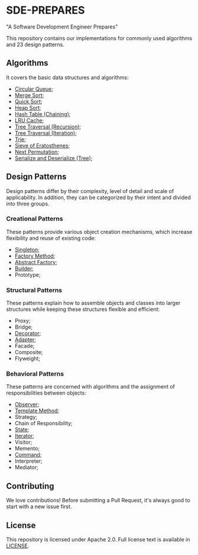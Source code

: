 # SDE-PREPARES
"A Software Development Engineer Prepares"

This repository contains our implementations for commonly used algorithms and 23 design patterns.

## Algorithms
It covers the basic data structures and algorithms:
- [Circular Queue](https://github.com/snlndod/SDE-PREPARES/blob/main/algorithms/circular_queue.py);
- [Merge Sort](https://github.com/snlndod/SDE-PREPARES/blob/main/algorithms/merge_sort.py);
- [Quick Sort](https://github.com/snlndod/SDE-PREPARES/blob/main/algorithms/quick_sort.py);
- [Heap Sort](https://github.com/snlndod/SDE-PREPARES/blob/main/algorithms/heap_sort.py);
- [Hash Table (Chaining)](https://github.com/snlndod/SDE-PREPARES/blob/main/algorithms/hash_table.py);
- [LRU Cache](https://github.com/snlndod/SDE-PREPARES/blob/main/algorithms/lru_cache.py);
- [Tree Traversal (Recursion)](https://github.com/snlndod/SDE-PREPARES/blob/main/algorithms/recursive_traversal.py);
- [Tree Traversal (Iteration)](https://github.com/snlndod/SDE-PREPARES/blob/main/algorithms/iterative_traversal.py);
- [Trie](https://github.com/snlndod/SDE-PREPARES/blob/main/algorithms/trie.py);
- [Sieve of Eratosthenes](https://github.com/snlndod/SDE-PREPARES/blob/main/algorithms/sieve_of_eratosthenes.py);
- [Next Permutation](https://github.com/snlndod/SDE-PREPARES/blob/main/algorithms/next_permutation.py);
- [Serialize and Deserialize (Tree)](https://github.com/snlndod/SDE-PREPARES/blob/main/algorithms/codec.py);

## Design Patterns
Design patterns differ by their complexity, level of detail and scale of applicability. In addition, they can be categorized by their intent and divided into three groups.

### Creational Patterns
These patterns provide various object creation mechanisms, which increase flexibility and reuse of existing code:
- [Singleton](https://github.com/snlndod/SDE-PREPARES/blob/main/design_patterns/singleton.cc);
- [Factory Method](https://github.com/snlndod/SDE-PREPARES/blob/main/design_patterns/factory_method.cc);
- [Abstract Factory](https://github.com/snlndod/SDE-PREPARES/blob/main/design_patterns/abstract_factory.cc);
- [Builder](https://github.com/snlndod/SDE-PREPARES/blob/main/design_patterns/builder.cc);
- Prototype;

### Structural Patterns
These patterns explain how to assemble objects and classes into larger structures while keeping these structures flexible and efficient:
- Proxy;
- Bridge;
- [Decorator](https://github.com/snlndod/SDE-PREPARES/blob/main/design_patterns/decorator.cc);
- [Adapter](https://github.com/snlndod/SDE-PREPARES/blob/main/design_patterns/adapter.cc);
- Facade;
- Composite;
- Flyweight;

### Behavioral Patterns
These patterns are concerned with algorithms and the assignment of responsibilities between objects:
- [Observer](https://github.com/snlndod/SDE-PREPARES/blob/main/design_patterns/observer.cc);
- [Template Method](https://github.com/snlndod/SDE-PREPARES/blob/main/design_patterns/template_method.cc);
- Strategy;
- Chain of Responsibility;
- [State](https://github.com/snlndod/SDE-PREPARES/blob/main/design_patterns/state.cc);
- [Iterator](https://github.com/snlndod/SDE-PREPARES/blob/main/design_patterns/iterator.cc);
- Visitor;
- Memento;
- [Command](https://github.com/snlndod/SDE-PREPARES/blob/main/design_patterns/command.cc);
- Interpreter;
- Mediator;

## Contributing
We love contributions! Before submitting a Pull Request, it's always good to start with a new issue first.

## License
This repository is licensed under Apache 2.0. Full license text is available in [LICENSE](https://github.com/snlndod/SDE-PREPARES/blob/main/LICENSE).
